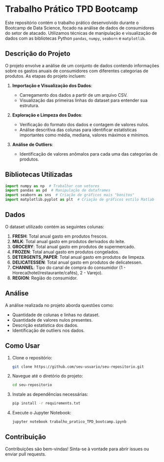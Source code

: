 # Trabalho Prático TPD Bootcamp

Este repositório contém o trabalho prático desenvolvido durante o Bootcamp de Data Science, focado na análise de dados de consumidores do setor de atacado. Utilizamos técnicas de manipulação e visualização de dados com as bibliotecas Python `pandas`, `numpy`, `seaborn` e `matplotlib`.

## Descrição do Projeto

O projeto envolve a análise de um conjunto de dados contendo informações sobre os gastos anuais de consumidores com diferentes categorias de produtos. As etapas do projeto incluem:

1. **Importação e Visualização dos Dados**:
    - Carregamento dos dados a partir de um arquivo CSV.
    - Visualização das primeiras linhas do dataset para entender sua estrutura.

2. **Exploração e Limpeza dos Dados**:
    - Verificação do formato dos dados e contagem de valores nulos.
    - Análise descritiva das colunas para identificar estatísticas importantes como média, mediana, valores máximos e mínimos.

3. **Análise de Outliers**:
    - Identificação de valores anômalos para cada uma das categorias de produtos.

## Bibliotecas Utilizadas

```python
import numpy as np  # Trabalhar com vetores
import pandas as pd  # Manipulação de dataframes
import seaborn as sns  # Criação de gráficos mais "bonitos"
import matplotlib.pyplot as plt  # Criação de gráficos estilo Matlab
```

## Dados

O dataset utilizado contém as seguintes colunas:

1. **FRESH**: Total anual gasto em produtos frescos.
2. **MILK**: Total anual gasto em produtos derivados do leite.
3. **GROCERY**: Total anual gasto em produtos de supermercado.
4. **FROZEN**: Total anual gasto em produtos congelados.
5. **DETERGENTS_PAPER**: Total anual gasto em produtos de limpeza.
6. **DELICATESSEN**: Total anual gasto em produtos de delicatessen.
7. **CHANNEL**: Tipo do canal de compra do consumidor (1 - Horeca(hotel/restaurante/cafés), 2 - Varejo).
8. **REGION**: Região do consumidor.

## Análise

A análise realizada no projeto aborda questões como:

- Quantidade de colunas e linhas no dataset.
- Quantidade de valores nulos presentes.
- Descrição estatística dos dados.
- Identificação de outliers nos dados.

## Como Usar

1. Clone o repositório:
   ```sh
   git clone https://github.com/seu-usuario/seu-repositorio.git
   ```

2. Navegue até o diretório do projeto:
   ```sh
   cd seu-repositorio
   ```

3. Instale as dependências necessárias:
   ```sh
   pip install -r requirements.txt
   ```

4. Execute o Jupyter Notebook:
   ```sh
   jupyter notebook trabalho_pratico_TPD_bootcamp.ipynb
   ```

## Contribuição

Contribuições são bem-vindas! Sinta-se à vontade para abrir issues ou enviar pull requests.

